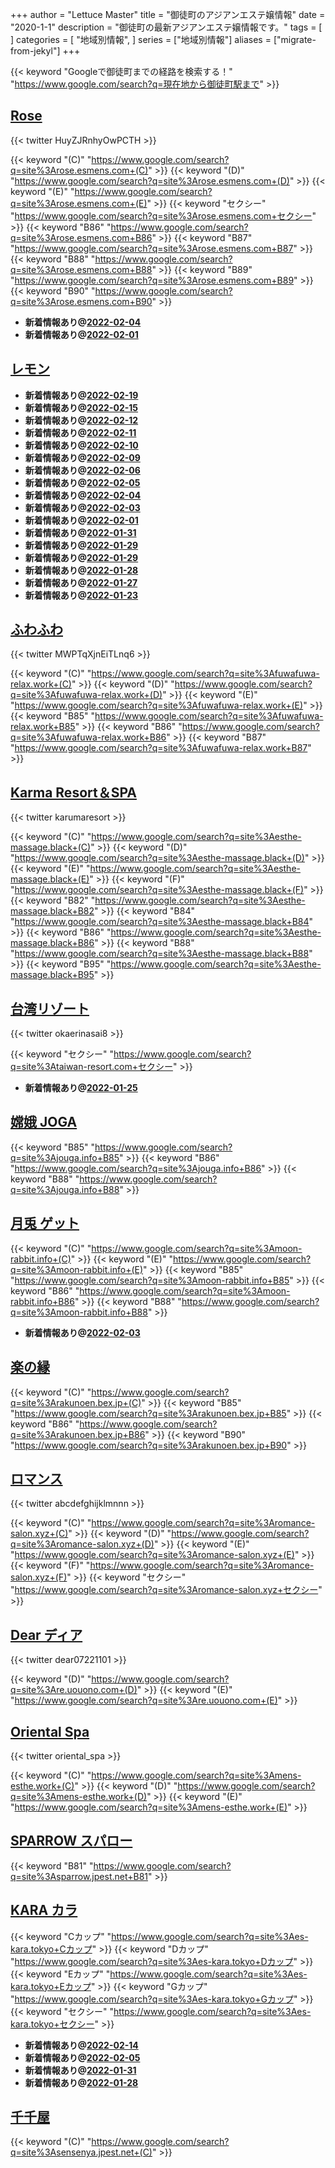 +++
author = "Lettuce Master"
title = "御徒町のアジアンエステ嬢情報"
date = "2020-1-1"
description = "御徒町の最新アジアンエステ嬢情報です。"
tags = [
]
categories = [
    "地域別情報",
]
series = ["地域別情報"]
aliases = ["migrate-from-jekyl"]
+++

{{< keyword "Googleで御徒町までの経路を検索する！" "https://www.google.com/search?q=現在地から御徒町駅まで" >}}

## [Rose](http://rose.esmens.com/)


{{< twitter HuyZJRnhyOwPCTH >}}

{{< keyword "(C)" "https://www.google.com/search?q=site%3Arose.esmens.com+(C)" >}} {{< keyword "(D)" "https://www.google.com/search?q=site%3Arose.esmens.com+(D)" >}} {{< keyword "(E)" "https://www.google.com/search?q=site%3Arose.esmens.com+(E)" >}} {{< keyword "セクシー" "https://www.google.com/search?q=site%3Arose.esmens.com+セクシー" >}} {{< keyword "B86" "https://www.google.com/search?q=site%3Arose.esmens.com+B86" >}} {{< keyword "B87" "https://www.google.com/search?q=site%3Arose.esmens.com+B87" >}} {{< keyword "B88" "https://www.google.com/search?q=site%3Arose.esmens.com+B88" >}} {{< keyword "B89" "https://www.google.com/search?q=site%3Arose.esmens.com+B89" >}} {{< keyword "B90" "https://www.google.com/search?q=site%3Arose.esmens.com+B90" >}} 

- **新着情報あり@[2022-02-04](/post/2022-02-04)**
- **新着情報あり@[2022-02-01](/post/2022-02-01)**
## [レモン](http://ueno502.galaxy.bindcloud.jp/)


- **新着情報あり@[2022-02-19](/post/2022-02-19)**
- **新着情報あり@[2022-02-15](/post/2022-02-15)**
- **新着情報あり@[2022-02-12](/post/2022-02-12)**
- **新着情報あり@[2022-02-11](/post/2022-02-11)**
- **新着情報あり@[2022-02-10](/post/2022-02-10)**
- **新着情報あり@[2022-02-09](/post/2022-02-09)**
- **新着情報あり@[2022-02-06](/post/2022-02-06)**
- **新着情報あり@[2022-02-05](/post/2022-02-05)**
- **新着情報あり@[2022-02-04](/post/2022-02-04)**
- **新着情報あり@[2022-02-03](/post/2022-02-03)**
- **新着情報あり@[2022-02-01](/post/2022-02-01)**
- **新着情報あり@[2022-01-31](/post/2022-01-31)**
- **新着情報あり@[2022-01-29](/post/2022-01-29)**
- **新着情報あり@[2022-01-29](/post/2022-01-29)**
- **新着情報あり@[2022-01-28](/post/2022-01-28)**
- **新着情報あり@[2022-01-27](/post/2022-01-27)**
- **新着情報あり@[2022-01-23](/post/2022-01-23)**
## [ふわふわ](http://fuwafuwa-relax.work/)


{{< twitter MWPTqXjnEiTLnq6 >}}

{{< keyword "(C)" "https://www.google.com/search?q=site%3Afuwafuwa-relax.work+(C)" >}} {{< keyword "(D)" "https://www.google.com/search?q=site%3Afuwafuwa-relax.work+(D)" >}} {{< keyword "(E)" "https://www.google.com/search?q=site%3Afuwafuwa-relax.work+(E)" >}} {{< keyword "B85" "https://www.google.com/search?q=site%3Afuwafuwa-relax.work+B85" >}} {{< keyword "B86" "https://www.google.com/search?q=site%3Afuwafuwa-relax.work+B86" >}} {{< keyword "B87" "https://www.google.com/search?q=site%3Afuwafuwa-relax.work+B87" >}} 

## [Karma Resort＆SPA](http://esthe-massage.black/)


{{< twitter karumaresort >}}

{{< keyword "(C)" "https://www.google.com/search?q=site%3Aesthe-massage.black+(C)" >}} {{< keyword "(D)" "https://www.google.com/search?q=site%3Aesthe-massage.black+(D)" >}} {{< keyword "(E)" "https://www.google.com/search?q=site%3Aesthe-massage.black+(E)" >}} {{< keyword "(F)" "https://www.google.com/search?q=site%3Aesthe-massage.black+(F)" >}} {{< keyword "B82" "https://www.google.com/search?q=site%3Aesthe-massage.black+B82" >}} {{< keyword "B84" "https://www.google.com/search?q=site%3Aesthe-massage.black+B84" >}} {{< keyword "B86" "https://www.google.com/search?q=site%3Aesthe-massage.black+B86" >}} {{< keyword "B88" "https://www.google.com/search?q=site%3Aesthe-massage.black+B88" >}} {{< keyword "B95" "https://www.google.com/search?q=site%3Aesthe-massage.black+B95" >}} 

## [台湾リゾート](http://taiwan-resort.com/)


{{< twitter okaerinasai8 >}}

{{< keyword "セクシー" "https://www.google.com/search?q=site%3Ataiwan-resort.com+セクシー" >}} 

- **新着情報あり@[2022-01-25](/post/2022-01-25)**
## [嫦娥 JOGA](https://jouga.info/)
{{< keyword "B85" "https://www.google.com/search?q=site%3Ajouga.info+B85" >}} {{< keyword "B86" "https://www.google.com/search?q=site%3Ajouga.info+B86" >}} {{< keyword "B88" "https://www.google.com/search?q=site%3Ajouga.info+B88" >}} 

## [月兎 ゲット](https://moon-rabbit.info/)
{{< keyword "(C)" "https://www.google.com/search?q=site%3Amoon-rabbit.info+(C)" >}} {{< keyword "(E)" "https://www.google.com/search?q=site%3Amoon-rabbit.info+(E)" >}} {{< keyword "B85" "https://www.google.com/search?q=site%3Amoon-rabbit.info+B85" >}} {{< keyword "B86" "https://www.google.com/search?q=site%3Amoon-rabbit.info+B86" >}} {{< keyword "B88" "https://www.google.com/search?q=site%3Amoon-rabbit.info+B88" >}} 

- **新着情報あり@[2022-02-03](/post/2022-02-03)**
## [楽の縁](https://rakunoen.bex.jp/)
{{< keyword "(C)" "https://www.google.com/search?q=site%3Arakunoen.bex.jp+(C)" >}} {{< keyword "B85" "https://www.google.com/search?q=site%3Arakunoen.bex.jp+B85" >}} {{< keyword "B86" "https://www.google.com/search?q=site%3Arakunoen.bex.jp+B86" >}} {{< keyword "B90" "https://www.google.com/search?q=site%3Arakunoen.bex.jp+B90" >}} 

## [ロマンス](https://romance-salon.xyz/)


{{< twitter abcdefghijklmnnn >}}

{{< keyword "(C)" "https://www.google.com/search?q=site%3Aromance-salon.xyz+(C)" >}} {{< keyword "(D)" "https://www.google.com/search?q=site%3Aromance-salon.xyz+(D)" >}} {{< keyword "(E)" "https://www.google.com/search?q=site%3Aromance-salon.xyz+(E)" >}} {{< keyword "(F)" "https://www.google.com/search?q=site%3Aromance-salon.xyz+(F)" >}} {{< keyword "セクシー" "https://www.google.com/search?q=site%3Aromance-salon.xyz+セクシー" >}} 

## [Dear ディア](https://re.uouono.com/)


{{< twitter dear07221101 >}}

{{< keyword "(D)" "https://www.google.com/search?q=site%3Are.uouono.com+(D)" >}} {{< keyword "(E)" "https://www.google.com/search?q=site%3Are.uouono.com+(E)" >}} 

## [Oriental Spa](https://mens-esthe.work/)


{{< twitter oriental_spa >}}

{{< keyword "(C)" "https://www.google.com/search?q=site%3Amens-esthe.work+(C)" >}} {{< keyword "(D)" "https://www.google.com/search?q=site%3Amens-esthe.work+(D)" >}} {{< keyword "(E)" "https://www.google.com/search?q=site%3Amens-esthe.work+(E)" >}} 

## [SPARROW スパロー](http://sparrow.jpest.net/)
{{< keyword "B81" "https://www.google.com/search?q=site%3Asparrow.jpest.net+B81" >}} 

## [KARA カラ](https://es-kara.tokyo/)
{{< keyword "Cカップ" "https://www.google.com/search?q=site%3Aes-kara.tokyo+Cカップ" >}} {{< keyword "Dカップ" "https://www.google.com/search?q=site%3Aes-kara.tokyo+Dカップ" >}} {{< keyword "Eカップ" "https://www.google.com/search?q=site%3Aes-kara.tokyo+Eカップ" >}} {{< keyword "Gカップ" "https://www.google.com/search?q=site%3Aes-kara.tokyo+Gカップ" >}} {{< keyword "セクシー" "https://www.google.com/search?q=site%3Aes-kara.tokyo+セクシー" >}} 

- **新着情報あり@[2022-02-14](/post/2022-02-14)**
- **新着情報あり@[2022-02-05](/post/2022-02-05)**
- **新着情報あり@[2022-01-31](/post/2022-01-31)**
- **新着情報あり@[2022-01-28](/post/2022-01-28)**
## [千千屋](http://sensenya.jpest.net/)
{{< keyword "(C)" "https://www.google.com/search?q=site%3Asensenya.jpest.net+(C)" >}} 

